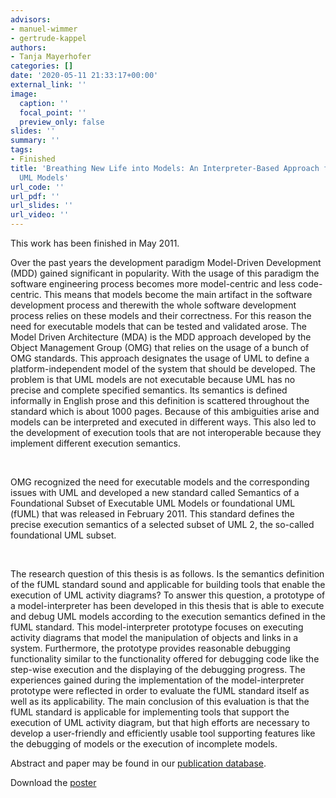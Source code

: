 ```yaml
---
advisors:
- manuel-wimmer
- gertrude-kappel
authors:
- Tanja Mayerhofer
categories: []
date: '2020-05-11 21:33:17+00:00'
external_link: ''
image:
  caption: ''
  focal_point: ''
  preview_only: false
slides: ''
summary: ''
tags:
- Finished
title: 'Breathing New Life into Models: An Interpreter-Based Approach for Executing
  UML Models'
url_code: ''
url_pdf: ''
url_slides: ''
url_video: ''
---
```


This work has been finished in May 2011.

Over the past years the development paradigm Model-Driven Development (MDD) gained significant in popularity. With the usage of this paradigm the software engineering process becomes more model-centric and less code-centric. This means that models become the main artifact in the software development process and therewith the whole software development process relies on these models and their correctness. For this reason the need for executable models that can be tested and validated arose. The Model Driven Architecture (MDA) is the MDD approach developed by the Object Management Group (OMG) that relies on the usage of a bunch of OMG standards. This approach designates the usage of UML to define a platform-independent model of the system that should be developed. The problem is that UML models are not executable because UML has no precise and complete specified semantics. Its semantics is defined informally in English prose and this definition is scattered throughout the standard which is about 1000 pages. Because of this ambiguities arise and models can be interpreted and executed in different ways. This also led to the development of execution tools that are not interoperable because they implement different execution semantics.

&nbsp;

OMG recognized the need for executable models and the corresponding issues with UML and developed a new standard called Semantics of a Foundational Subset of Executable UML Models or foundational UML (fUML) that was released in February 2011. This standard defines the precise execution semantics of a selected subset of UML 2, the so-called foundational UML subset.

&nbsp;

The research question of this thesis is as follows. Is the semantics definition of the fUML standard sound and applicable for building tools that enable the execution of UML activity diagrams? To answer this question, a prototype of a model-interpreter has been developed in this thesis that is able to execute and debug UML models according to the execution semantics defined in the fUML standard. This model-interpreter prototype focuses on executing activity diagrams that model the manipulation of objects and links in a system. Furthermore, the prototype provides reasonable debugging functionality similar to the functionality offered for debugging code like the step-wise execution and the displaying of the debugging progress. The experiences gained during the implementation of the model-interpreter prototype were reflected in order to evaluate the fUML standard itself as well as its applicability. The main conclusion of this evaluation is that the fUML standard is applicable for implementing tools that support the execution of UML activity diagram, but that high efforts are necessary to develop a user-friendly and efficiently usable tool supporting features like the debugging of models or the execution of incomplete models.

Abstract and paper may be found in our <a class="external" href="http://publik.tuwien.ac.at/showentry.php?ID=196765&amp;lang=2">publication database</a>.

 Download the [poster](https://www.big.tuwien.ac.at/app/uploads/2016/10/Mayerhofer_poster.pdf)